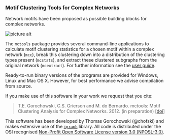 ### Motif Clustering Tools for Complex Networks

Network motifs have been proposed as possible building blocks for complex networks. 

![picture alt](http://www.chofski.co.uk/images/research/phd1.jpg "Title is optional") 

The `mctools` package provides several command-line applications to calculate motif clustering statistics for a chosen motif within a complex network (`mcc`), break this clustering down into a distribution of the clustering types present (`mcstats`), and extract these clustered subgraphs from the original network (`mcextract`). For further information see the [user guide](http://chofski.github.com/mctools).

Ready-to-run binary versions of the programs are provided for Windows, Linux and Mac OS X. However, for best performance we advise compilation from source.

If you make use of this software in your work we request that you cite:

>T.E. Gorochowski, C.S. Grierson and M. do Bernardo.
>mctools: Motif Clustering Analysis for Complex Networks. 2012. (in preparation) [[doi](http://chofski.github.com/mctools/)]

This software has been developed by Thomas Gorochowski (@chofski) and makes extensive use of the [`igraph`](http://igraph.sf.net) library. All code is distributed under the OSI recognised [Non-Profit Open Software License version 3.0 (NPOSL-3.0)](http://www.opensource.org/licenses/NOSL3.0).